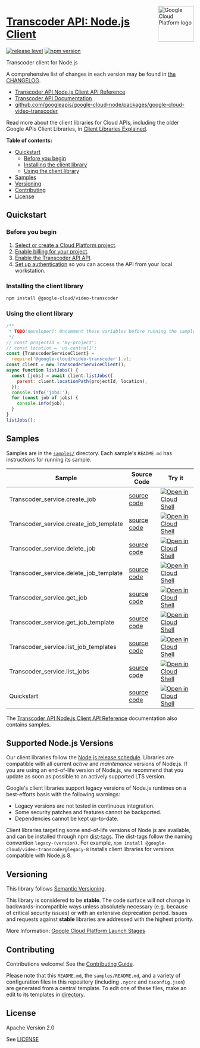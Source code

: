 [//]: # "This README.md file is auto-generated, all changes to this file will be lost."
[//]: # "To regenerate it, use `python -m synthtool`."
<img src="https://avatars2.githubusercontent.com/u/2810941?v=3&s=96" alt="Google Cloud Platform logo" title="Google Cloud Platform" align="right" height="96" width="96"/>

# [Transcoder API: Node.js Client](https://github.com/googleapis/google-cloud-node/tree/main/packages/google-cloud-video-transcoder)

[![release level](https://img.shields.io/badge/release%20level-stable-brightgreen.svg?style=flat)](https://cloud.google.com/terms/launch-stages)
[![npm version](https://img.shields.io/npm/v/@google-cloud/video-transcoder.svg)](https://www.npmjs.org/package/@google-cloud/video-transcoder)




Transcoder client for Node.js


A comprehensive list of changes in each version may be found in
[the CHANGELOG](https://github.com/googleapis/google-cloud-node/tree/main/packages/google-cloud-video-transcoder/CHANGELOG.md).

* [Transcoder API Node.js Client API Reference][client-docs]
* [Transcoder API Documentation][product-docs]
* [github.com/googleapis/google-cloud-node/packages/google-cloud-video-transcoder](https://github.com/googleapis/google-cloud-node/tree/main/packages/google-cloud-video-transcoder)

Read more about the client libraries for Cloud APIs, including the older
Google APIs Client Libraries, in [Client Libraries Explained][explained].

[explained]: https://cloud.google.com/apis/docs/client-libraries-explained

**Table of contents:**


* [Quickstart](#quickstart)
  * [Before you begin](#before-you-begin)
  * [Installing the client library](#installing-the-client-library)
  * [Using the client library](#using-the-client-library)
* [Samples](#samples)
* [Versioning](#versioning)
* [Contributing](#contributing)
* [License](#license)

## Quickstart

### Before you begin

1.  [Select or create a Cloud Platform project][projects].
1.  [Enable billing for your project][billing].
1.  [Enable the Transcoder API API][enable_api].
1.  [Set up authentication][auth] so you can access the
    API from your local workstation.

### Installing the client library

```bash
npm install @google-cloud/video-transcoder
```


### Using the client library

```javascript
/**
 * TODO(developer): Uncomment these variables before running the sample.
 */
// const projectId = 'my-project';
// const location = 'us-central1';
const {TranscoderServiceClient} =
  require('@google-cloud/video-transcoder').v1;
const client = new TranscoderServiceClient();
async function listJobs() {
  const [jobs] = await client.listJobs({
    parent: client.locationPath(projectId, location),
  });
  console.info('jobs:');
  for (const job of jobs) {
    console.info(job);
  }
}
listJobs();

```



## Samples

Samples are in the [`samples/`](https://github.com/googleapis/google-cloud-node/tree/main/packages/google-cloud-video-transcoder/samples) directory. Each sample's `README.md` has instructions for running its sample.

| Sample                      | Source Code                       | Try it |
| --------------------------- | --------------------------------- | ------ |
| Transcoder_service.create_job | [source code](https://github.com/googleapis/google-cloud-node/blob/master/packages/google-cloud-video-transcoder/samples/generated/v1/transcoder_service.create_job.js) | [![Open in Cloud Shell][shell_img]](https://console.cloud.google.com/cloudshell/open?git_repo=https://github.com/googleapis/google-cloud-node&page=editor&open_in_editor=packages/google-cloud-video-transcoder/samples/generated/v1/transcoder_service.create_job.js,packages/google-cloud-video-transcoder/samples/README.md) |
| Transcoder_service.create_job_template | [source code](https://github.com/googleapis/google-cloud-node/blob/master/packages/google-cloud-video-transcoder/samples/generated/v1/transcoder_service.create_job_template.js) | [![Open in Cloud Shell][shell_img]](https://console.cloud.google.com/cloudshell/open?git_repo=https://github.com/googleapis/google-cloud-node&page=editor&open_in_editor=packages/google-cloud-video-transcoder/samples/generated/v1/transcoder_service.create_job_template.js,packages/google-cloud-video-transcoder/samples/README.md) |
| Transcoder_service.delete_job | [source code](https://github.com/googleapis/google-cloud-node/blob/master/packages/google-cloud-video-transcoder/samples/generated/v1/transcoder_service.delete_job.js) | [![Open in Cloud Shell][shell_img]](https://console.cloud.google.com/cloudshell/open?git_repo=https://github.com/googleapis/google-cloud-node&page=editor&open_in_editor=packages/google-cloud-video-transcoder/samples/generated/v1/transcoder_service.delete_job.js,packages/google-cloud-video-transcoder/samples/README.md) |
| Transcoder_service.delete_job_template | [source code](https://github.com/googleapis/google-cloud-node/blob/master/packages/google-cloud-video-transcoder/samples/generated/v1/transcoder_service.delete_job_template.js) | [![Open in Cloud Shell][shell_img]](https://console.cloud.google.com/cloudshell/open?git_repo=https://github.com/googleapis/google-cloud-node&page=editor&open_in_editor=packages/google-cloud-video-transcoder/samples/generated/v1/transcoder_service.delete_job_template.js,packages/google-cloud-video-transcoder/samples/README.md) |
| Transcoder_service.get_job | [source code](https://github.com/googleapis/google-cloud-node/blob/master/packages/google-cloud-video-transcoder/samples/generated/v1/transcoder_service.get_job.js) | [![Open in Cloud Shell][shell_img]](https://console.cloud.google.com/cloudshell/open?git_repo=https://github.com/googleapis/google-cloud-node&page=editor&open_in_editor=packages/google-cloud-video-transcoder/samples/generated/v1/transcoder_service.get_job.js,packages/google-cloud-video-transcoder/samples/README.md) |
| Transcoder_service.get_job_template | [source code](https://github.com/googleapis/google-cloud-node/blob/master/packages/google-cloud-video-transcoder/samples/generated/v1/transcoder_service.get_job_template.js) | [![Open in Cloud Shell][shell_img]](https://console.cloud.google.com/cloudshell/open?git_repo=https://github.com/googleapis/google-cloud-node&page=editor&open_in_editor=packages/google-cloud-video-transcoder/samples/generated/v1/transcoder_service.get_job_template.js,packages/google-cloud-video-transcoder/samples/README.md) |
| Transcoder_service.list_job_templates | [source code](https://github.com/googleapis/google-cloud-node/blob/master/packages/google-cloud-video-transcoder/samples/generated/v1/transcoder_service.list_job_templates.js) | [![Open in Cloud Shell][shell_img]](https://console.cloud.google.com/cloudshell/open?git_repo=https://github.com/googleapis/google-cloud-node&page=editor&open_in_editor=packages/google-cloud-video-transcoder/samples/generated/v1/transcoder_service.list_job_templates.js,packages/google-cloud-video-transcoder/samples/README.md) |
| Transcoder_service.list_jobs | [source code](https://github.com/googleapis/google-cloud-node/blob/master/packages/google-cloud-video-transcoder/samples/generated/v1/transcoder_service.list_jobs.js) | [![Open in Cloud Shell][shell_img]](https://console.cloud.google.com/cloudshell/open?git_repo=https://github.com/googleapis/google-cloud-node&page=editor&open_in_editor=packages/google-cloud-video-transcoder/samples/generated/v1/transcoder_service.list_jobs.js,packages/google-cloud-video-transcoder/samples/README.md) |
| Quickstart | [source code](https://github.com/googleapis/google-cloud-node/blob/master/packages/google-cloud-video-transcoder/samples/quickstart.js) | [![Open in Cloud Shell][shell_img]](https://console.cloud.google.com/cloudshell/open?git_repo=https://github.com/googleapis/google-cloud-node&page=editor&open_in_editor=packages/google-cloud-video-transcoder/samples/quickstart.js,packages/google-cloud-video-transcoder/samples/README.md) |



The [Transcoder API Node.js Client API Reference][client-docs] documentation
also contains samples.

## Supported Node.js Versions

Our client libraries follow the [Node.js release schedule](https://github.com/nodejs/release#release-schedule).
Libraries are compatible with all current _active_ and _maintenance_ versions of
Node.js.
If you are using an end-of-life version of Node.js, we recommend that you update
as soon as possible to an actively supported LTS version.

Google's client libraries support legacy versions of Node.js runtimes on a
best-efforts basis with the following warnings:

* Legacy versions are not tested in continuous integration.
* Some security patches and features cannot be backported.
* Dependencies cannot be kept up-to-date.

Client libraries targeting some end-of-life versions of Node.js are available, and
can be installed through npm [dist-tags](https://docs.npmjs.com/cli/dist-tag).
The dist-tags follow the naming convention `legacy-(version)`.
For example, `npm install @google-cloud/video-transcoder@legacy-8` installs client libraries
for versions compatible with Node.js 8.

## Versioning

This library follows [Semantic Versioning](http://semver.org/).



This library is considered to be **stable**. The code surface will not change in backwards-incompatible ways
unless absolutely necessary (e.g. because of critical security issues) or with
an extensive deprecation period. Issues and requests against **stable** libraries
are addressed with the highest priority.






More Information: [Google Cloud Platform Launch Stages][launch_stages]

[launch_stages]: https://cloud.google.com/terms/launch-stages

## Contributing

Contributions welcome! See the [Contributing Guide](https://github.com/googleapis/google-cloud-node/blob/master/CONTRIBUTING.md).

Please note that this `README.md`, the `samples/README.md`,
and a variety of configuration files in this repository (including `.nycrc` and `tsconfig.json`)
are generated from a central template. To edit one of these files, make an edit
to its templates in
[directory](https://github.com/googleapis/synthtool).

## License

Apache Version 2.0

See [LICENSE](https://github.com/googleapis/google-cloud-node/blob/master/LICENSE)

[client-docs]: https://cloud.google.com/nodejs/docs/reference/video-transcoder/latest
[product-docs]: https://googleapis.dev/nodejs/transcoder/latest
[shell_img]: https://gstatic.com/cloudssh/images/open-btn.png
[projects]: https://console.cloud.google.com/project
[billing]: https://support.google.com/cloud/answer/6293499#enable-billing
[enable_api]: https://console.cloud.google.com/flows/enableapi?apiid=transcoder.googleapis.com
[auth]: https://cloud.google.com/docs/authentication/external/set-up-adc-local
